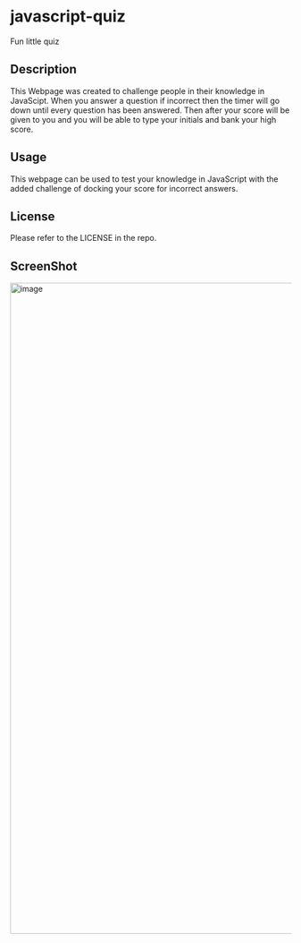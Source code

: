 # javascript-quiz
Fun little quiz

## Description

This Webpage was created to challenge people in their knowledge in JavaScipt. When you answer a question if incorrect then the timer will go down until every question has been answered. Then after your score will be given to you and you will be able to type your initials and bank your high score.

## Usage

This webpage can be used to test your knowledge in JavaScript with the added challenge of docking your score for incorrect answers.

## License

Please refer to the LICENSE in the repo.

## ScreenShot

<img width="1163" alt="image" src="https://github.com/gulledgecorey/javascript-quiz/assets/130395149/939abce6-f671-41ed-a357-40f94e8fb1a3">
